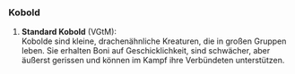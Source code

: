 
### **Kobold**

1. **Standard Kobold** (VGtM):  
   Kobolde sind kleine, drachenähnliche Kreaturen, die in großen Gruppen leben. Sie erhalten Boni auf Geschicklichkeit, sind schwächer, aber äußerst gerissen und können im Kampf ihre Verbündeten unterstützen.